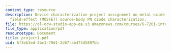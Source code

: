 ```yaml
---
content_type: resource
description: Device characterization project assignment on metal-oxide-semiconductor
  field-effect (MOSFET) source-body PN diode characterization.
file: https://ol-ocw-studio-app-qa.s3.amazonaws.com/courses/6-720j-integrated-microelectronic-devices-spring-2007/6f3eb3ed4bc379d12d67ab474d5897bb_project1.pdf
file_type: application/pdf
resourcetype: Document
title: project1.pdf
uid: 6f3eb3ed-4bc3-79d1-2d67-ab474d5897bb
---
```

